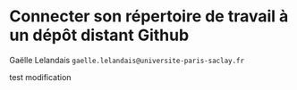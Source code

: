 # Connecter son répertoire de travail à un dépôt distant Github
Gaëlle Lelandais `gaelle.lelandais@universite-paris-saclay.fr`

test modification
